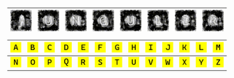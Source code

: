 
| ![j](+/j.gif) | ![u](+/u.gif) | ![n](+/n.gif) | ![g](+/g.gif) | ![u2](+/u2.gif) | ![l](+/l.gif) | ![e](+/e.gif) | ![r](+/r.gif) |
|---|---|---|---|---|---|---|---|

| ![](test/A.jpg) | ![](test/B.jpg) | ![](test/C.jpg) | ![](test/D.jpg) | ![](test/E.jpg) | ![](test/F.jpg) | ![](test/G.jpg) | ![](test/H.jpg) | ![](test/I.jpg) | ![](test/J.jpg) | ![](test/K.jpg) | ![](test/L.jpg) | ![](test/M.jpg) |
|---|---|---|---|---|---|---|---|---|---|---|---|---|
| ![](test/N.jpg) | ![](test/O.jpg) | ![](test/P.jpg) | ![](test/Q.jpg) | ![](test/R.jpg) | ![](test/S.jpg) | ![](test/T.jpg) | ![](test/U.jpg) | ![](test/V.jpg) | ![](test/W.jpg) | ![](test/X.jpg) | ![](test/Y.jpg) | ![](test/Z.jpg) |

<!---
| ![j2](+/j2.gif) | ![u+](+/u+.gif) | ![n2](+/n2.gif) | ![g2](+/g2.gif) | ![u2+](+/u2+.gif) | ![l2](+/l2.gif) | ![e3](+/e3.gif) | ![r2](+/r2.gif) |


<p align="center"><img src="profile.gif" alt="profile"></p>

<p align="center"><a href="https://github.com/ryo-ma/github-profile-trophy"><img src="https://github-profile-trophy.vercel.app/?username=junguler&amp;theme=onedark&amp;no-frame=true" alt="junguler&#39;s github trophies"></a>

![profile](profile.gif)

[![junguler's github trophies](https://github-profile-trophy.vercel.app/?username=junguler&theme=onedark&no-frame=true)](https://github.com/ryo-ma/github-profile-trophy)

[![junguler's github stats](https://github-readme-stats.vercel.app/api?username=junguler&theme=blue-green)](https://github.com/anuraghazra/github-readme-stats)
--->
